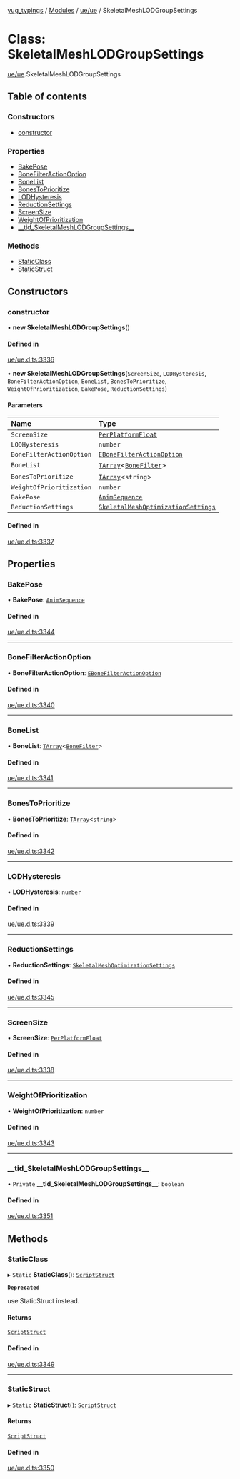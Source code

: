 [yug_typings](../README.md) / [Modules](../modules.md) / [ue/ue](../modules/ue_ue.md) / SkeletalMeshLODGroupSettings

# Class: SkeletalMeshLODGroupSettings

[ue/ue](../modules/ue_ue.md).SkeletalMeshLODGroupSettings

## Table of contents

### Constructors

- [constructor](ue_ue.SkeletalMeshLODGroupSettings.md#constructor)

### Properties

- [BakePose](ue_ue.SkeletalMeshLODGroupSettings.md#bakepose)
- [BoneFilterActionOption](ue_ue.SkeletalMeshLODGroupSettings.md#bonefilteractionoption)
- [BoneList](ue_ue.SkeletalMeshLODGroupSettings.md#bonelist)
- [BonesToPrioritize](ue_ue.SkeletalMeshLODGroupSettings.md#bonestoprioritize)
- [LODHysteresis](ue_ue.SkeletalMeshLODGroupSettings.md#lodhysteresis)
- [ReductionSettings](ue_ue.SkeletalMeshLODGroupSettings.md#reductionsettings)
- [ScreenSize](ue_ue.SkeletalMeshLODGroupSettings.md#screensize)
- [WeightOfPrioritization](ue_ue.SkeletalMeshLODGroupSettings.md#weightofprioritization)
- [\_\_tid\_SkeletalMeshLODGroupSettings\_\_](ue_ue.SkeletalMeshLODGroupSettings.md#__tid_skeletalmeshlodgroupsettings__)

### Methods

- [StaticClass](ue_ue.SkeletalMeshLODGroupSettings.md#staticclass)
- [StaticStruct](ue_ue.SkeletalMeshLODGroupSettings.md#staticstruct)

## Constructors

### constructor

• **new SkeletalMeshLODGroupSettings**()

#### Defined in

[ue/ue.d.ts:3336](https://github.com/YugMetaverse/yug_typings/blob/b7d9b19/ue/ue.d.ts#L3336)

• **new SkeletalMeshLODGroupSettings**(`ScreenSize`, `LODHysteresis`, `BoneFilterActionOption`, `BoneList`, `BonesToPrioritize`, `WeightOfPrioritization`, `BakePose`, `ReductionSettings`)

#### Parameters

| Name | Type |
| :------ | :------ |
| `ScreenSize` | [`PerPlatformFloat`](ue_ue.PerPlatformFloat.md) |
| `LODHysteresis` | `number` |
| `BoneFilterActionOption` | [`EBoneFilterActionOption`](../enums/ue_ue.EBoneFilterActionOption.md) |
| `BoneList` | [`TArray`](../interfaces/ue_puerts.TArray.md)<[`BoneFilter`](ue_ue.BoneFilter.md)\> |
| `BonesToPrioritize` | [`TArray`](../interfaces/ue_puerts.TArray.md)<`string`\> |
| `WeightOfPrioritization` | `number` |
| `BakePose` | [`AnimSequence`](ue_ue.AnimSequence.md) |
| `ReductionSettings` | [`SkeletalMeshOptimizationSettings`](ue_ue.SkeletalMeshOptimizationSettings.md) |

#### Defined in

[ue/ue.d.ts:3337](https://github.com/YugMetaverse/yug_typings/blob/b7d9b19/ue/ue.d.ts#L3337)

## Properties

### BakePose

• **BakePose**: [`AnimSequence`](ue_ue.AnimSequence.md)

#### Defined in

[ue/ue.d.ts:3344](https://github.com/YugMetaverse/yug_typings/blob/b7d9b19/ue/ue.d.ts#L3344)

___

### BoneFilterActionOption

• **BoneFilterActionOption**: [`EBoneFilterActionOption`](../enums/ue_ue.EBoneFilterActionOption.md)

#### Defined in

[ue/ue.d.ts:3340](https://github.com/YugMetaverse/yug_typings/blob/b7d9b19/ue/ue.d.ts#L3340)

___

### BoneList

• **BoneList**: [`TArray`](../interfaces/ue_puerts.TArray.md)<[`BoneFilter`](ue_ue.BoneFilter.md)\>

#### Defined in

[ue/ue.d.ts:3341](https://github.com/YugMetaverse/yug_typings/blob/b7d9b19/ue/ue.d.ts#L3341)

___

### BonesToPrioritize

• **BonesToPrioritize**: [`TArray`](../interfaces/ue_puerts.TArray.md)<`string`\>

#### Defined in

[ue/ue.d.ts:3342](https://github.com/YugMetaverse/yug_typings/blob/b7d9b19/ue/ue.d.ts#L3342)

___

### LODHysteresis

• **LODHysteresis**: `number`

#### Defined in

[ue/ue.d.ts:3339](https://github.com/YugMetaverse/yug_typings/blob/b7d9b19/ue/ue.d.ts#L3339)

___

### ReductionSettings

• **ReductionSettings**: [`SkeletalMeshOptimizationSettings`](ue_ue.SkeletalMeshOptimizationSettings.md)

#### Defined in

[ue/ue.d.ts:3345](https://github.com/YugMetaverse/yug_typings/blob/b7d9b19/ue/ue.d.ts#L3345)

___

### ScreenSize

• **ScreenSize**: [`PerPlatformFloat`](ue_ue.PerPlatformFloat.md)

#### Defined in

[ue/ue.d.ts:3338](https://github.com/YugMetaverse/yug_typings/blob/b7d9b19/ue/ue.d.ts#L3338)

___

### WeightOfPrioritization

• **WeightOfPrioritization**: `number`

#### Defined in

[ue/ue.d.ts:3343](https://github.com/YugMetaverse/yug_typings/blob/b7d9b19/ue/ue.d.ts#L3343)

___

### \_\_tid\_SkeletalMeshLODGroupSettings\_\_

• `Private` **\_\_tid\_SkeletalMeshLODGroupSettings\_\_**: `boolean`

#### Defined in

[ue/ue.d.ts:3351](https://github.com/YugMetaverse/yug_typings/blob/b7d9b19/ue/ue.d.ts#L3351)

## Methods

### StaticClass

▸ `Static` **StaticClass**(): [`ScriptStruct`](ue_ue.ScriptStruct.md)

**`Deprecated`**

use StaticStruct instead.

#### Returns

[`ScriptStruct`](ue_ue.ScriptStruct.md)

#### Defined in

[ue/ue.d.ts:3349](https://github.com/YugMetaverse/yug_typings/blob/b7d9b19/ue/ue.d.ts#L3349)

___

### StaticStruct

▸ `Static` **StaticStruct**(): [`ScriptStruct`](ue_ue.ScriptStruct.md)

#### Returns

[`ScriptStruct`](ue_ue.ScriptStruct.md)

#### Defined in

[ue/ue.d.ts:3350](https://github.com/YugMetaverse/yug_typings/blob/b7d9b19/ue/ue.d.ts#L3350)
